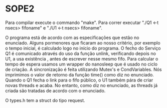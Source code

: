 # SOPE2
Para compilar execute o commando "make".
Para correr executar "./Q1 <-t nsecs> fifoname" e "./U1 <-t nsecs> fifoname".

O programa está de acordo com as especificações que estão no enunciado.
Alguns pormenores que ficaram ao nosso critério, por exemplo o tempo inicial, é calculado logo no início do programa. 
O fecho do Serviço Q1 é comunicado através do uso da função unlink, verificando depois no U1, a usa existência , antes de escrever nesse mesmo fifo.
Para calcular o tempo de espera usamos um wrapper do nanosleep que é usado no ciclo de criação.
A sincronização é feita utilizando Mutex's e CondVariables.
Nós imprimimos o valor de retorno da função time() como diz no enunciado.
Quando o Q1 fecha o link para o fifo público, o U1 também pára de criar novas threads e acaba. No entanto, como diz no enunciado, as threads já criada são tratadas de acordo com o enunciado.

O types.h tem a struct do tipo request.
